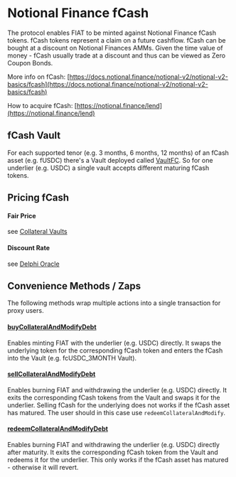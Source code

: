 # Notional Finance fCash

The protocol enables FIAT to be minted against Notional Finance fCash tokens. fCash tokens represent a claim on a future cashflow. fCash can be bought at a discount on Notional Finances AMMs. Given the time value of money - fCash usually trade at a discount and thus can be viewed as Zero Coupon Bonds.

More info on fCash: [https://docs.notional.finance/notional-v2/notional-v2-basics/fcash](https://docs.notional.finance/notional-v2/notional-v2-basics/fcash)

How to acquire fCash: [https://notional.finance/lend](https://notional.finance/lend)

## fCash Vault

For each supported tenor (e.g. 3 months, 6 months, 12 months) of an fCash asset (e.g. fUSDC) there's a Vault deployed called [VaultFC](https://github.com/fiatdao/vaults/blob/main/src/VaultFC.sol). So for one underlier (e.g. USDC) a single vault accepts different maturing fCash tokens.

## Pricing fCash

#### Fair Price

see [Collateral Vaults](../collateral-vaults.md)

#### Discount Rate

see [Delphi Oracle](../delphi-oracle/oracle/implementations/notional-finance.md)

## Convenience Methods / Zaps

The following methods wrap multiple actions into a single transaction for proxy users.

#### [buyCollateralAndModifyDebt](https://github.com/fiatdao/actions/blob/main/src/vault/VaultFCActions.sol#L327)

Enables minting FIAT with the underlier (e.g. USDC) directly. It swaps the underlying token for the corresponding fCash token and enters the fCash into the Vault (e.g. fcUSDC\_3MONTH Vault).

#### [sellCollateralAndModifyDebt](https://github.com/fiatdao/actions/blob/main/src/vault/VaultFCActions.sol#L372)

Enables burning FIAT and withdrawing the underlier (e.g. USDC) directly. It exits the corresponding fCash tokens from the Vault and swaps it for the underlier. Selling fCash for the underlying does not works if the fCash asset has matured. The user should in this case use `redeemCollateralAndModify`.

#### [redeemCollateralAndModifyDebt](https://github.com/fiatdao/actions/blob/main/src/vault/VaultFCActions.sol#L417)

Enables burning FIAT and withdrawing the underlier (e.g. USDC) directly after maturity. It exits the corresponding fCash token from the Vault and redeems it for the underlier. This only works if the fCash asset has matured - otherwise it will revert.
